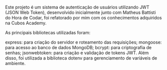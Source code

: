Este projeto é um sistema de autenticação de usuários utilizando JWT (JSON Web Token), desenvolvido inicialmente junto com Matheus Battisti do Hora de Codar, foi refatorado por mim com os conhecimentos adquiridos na Cubos Academy.

As principais bibliotecas utilizadas foram:

express: para criação do servidor e roteamento das requisições;
mongoose: para acesso ao banco de dados MongoDB;
bcrypt: para criptografia de senhas;
jsonwebtoken: para criação e validação de tokens JWT.
Além disso, foi utilizada a biblioteca dotenv para gerenciamento de variáveis de ambiente.